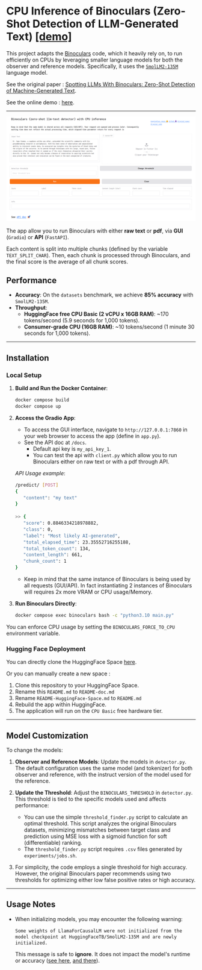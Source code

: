 # **CPU Inference of Binoculars (Zero-Shot Detection of LLM-Generated Text)** [[demo]](https://huggingface.co/spaces/ben-weber/Binoculars-CPU)

This project adapts the [Binoculars](https://github.com/ahans30/Binoculars) code, which it heavily rely on, to run efficiently on CPUs by leveraging smaller language models for both the observer and reference models. Specifically, it uses the [`SmolLM2-135M`](https://huggingface.co/HuggingFaceTB/SmolLM2-135M) language model.

See the original paper : [Spotting LLMs With Binoculars: Zero-Shot Detection of Machine-Generated Text](https://arxiv.org/abs/2401.12070).

See the online demo : [here](https://ben-weber-binoculars-cpu.hf.space/app).

---

![Demo Interface](assets/gradio-interface.png)

The app allow you to run Binoculars with either **raw text** or **pdf**, via **GUI** (`Gradio`) or **API** (`FastAPI`).

Each content is split into multiple chunks (defined by the variable `TEXT_SPLIT_CHAR`). Then, each chunk is processed through Binoculars, and the final score is the average of all chunk scores.

## **Performance**

- **Accuracy**: On the `datasets` benchmark, we achieve **85% accuracy** with `SmolLM2-135M`.
- **Throughput**:
  - **HuggingFace free CPU Basic (2 vCPU x 16GB RAM)**: ~170 tokens/second (5.9 seconds for 1,000 tokens).
  - **Consumer-grade CPU (16GB RAM)**: ~10 tokens/second (1 minute 30 seconds for 1,000 tokens).

---

## **Installation**

### **Local Setup**

1. **Build and Run the Docker Container**:
   ```bash
   docker compose build
   docker compose up
   ```

2. **Access the Gradio App**:
   - To access the GUI interface, navigate to `http://127.0.0.1:7860` in your web browser to access the app (define in `app.py`).
   - See the API doc at `/docs`.
     - Default api key is `my_api_key_1`.
     - You can test the api with `client.py` which allow you to run Binoculars either on raw text or with a pdf through API.
  

   *API Usage example*:

   ```bash
   /predict/ [POST]
   {
      "content": "my text"
   }

   >> {
      "score": 0.8846334218978882,
      "class": 0,
      "label": "Most likely AI-generated",
      "total_elapsed_time": 23.35552716255188,
      "total_token_count": 134,
      "content_length": 661,
      "chunk_count": 1
   }
   ```
   - Keep in mind that the same instance of Binoculars is being used by all requests (GUI/API). In fact instantiating 2 instances of Binoculars will requires 2x more VRAM or CPU usage/Memory.

3. **Run Binoculars Directly**:
   ```bash
   docker compose exec binoculars bash -c "python3.10 main.py"
   ```

  You can enforce CPU usage by setting the `BINOCULARS_FORCE_TO_CPU` environment variable.

### **Hugging Face Deployment**

You can directly clone the HuggingFace Space [here](https://huggingface.co/spaces/ben-weber/Binoculars-CPU).

Or you can manually create a new space :

1. Clone this repository to your HuggingFace Space.
2. Rename this `README.md` to `README-doc.md`
3. Rename `README-HuggingFace-Space.md` to `README.md`
4. Rebuild the app within HuggingFace.
5. The application will run on the `CPU Basic` free hardware tier.

---

## **Model Customization**

To change the models:

1. **Observer and Reference Models**:
   Update the models in `detector.py`. The default configuration uses the same model (and tokenizer) for both observer and reference, with the instruct version of the model used for the reference.

2. **Update the Threshold**:
   Adjust the `BINOCULARS_THRESHOLD` in `detector.py`. This threshold is tied to the specific models used and affects performance:
   - You can use the simple `threshold_finder.py` script to calculate an optimal threshold. This script analyzes the original Binoculars datasets, minimizing mismatches between target class and prediction using MSE loss with a sigmoid function for soft (differentiable) ranking.
   - The `threshold_finder.py` script requires `.csv` files generated by `experiments/jobs.sh`.

3. For simplicity, the code employs a single threshold for high accuracy. However, the original Binoculars paper recommends using two thresholds for optimizing either low false positive rates or high accuracy.

---

## **Usage Notes**

- When initializing models, you may encounter the following warning:
  ```
  Some weights of LlamaForCausalLM were not initialized from the model checkpoint at HuggingFaceTB/SmolLM2-135M and are newly initialized.
  ```
  This message is safe to **ignore**. It does not impact the model's runtime or accuracy ([see here](https://huggingface.co/LeoLM/leo-hessianai-13b-chat/discussions/3), [and there](https://huggingface.co/codellama/CodeLlama-7b-hf/discussions/1)).

